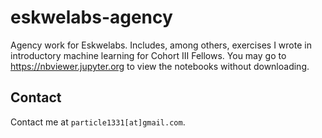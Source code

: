 # eskwelabs-agency

Agency work for Eskwelabs. Includes, among others, exercises I wrote in introductory machine learning for Cohort III Fellows. You may go to https://nbviewer.jupyter.org to view the notebooks without downloading. 

## Contact 
Contact me at `particle1331[at]gmail.com`.
